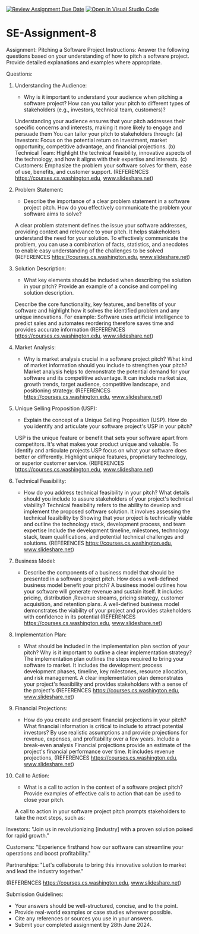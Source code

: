 [![Review Assignment Due Date](https://classroom.github.com/assets/deadline-readme-button-22041afd0340ce965d47ae6ef1cefeee28c7c493a6346c4f15d667ab976d596c.svg)](https://classroom.github.com/a/4bgukiqw)
[![Open in Visual Studio Code](https://classroom.github.com/assets/open-in-vscode-2e0aaae1b6195c2367325f4f02e2d04e9abb55f0b24a779b69b11b9e10269abc.svg)](https://classroom.github.com/online_ide?assignment_repo_id=15340931&assignment_repo_type=AssignmentRepo)
# SE-Assignment-8
 Assignment: Pitching a Software Project
 Instructions:
Answer the following questions based on your understanding of how to pitch a software project. Provide detailed explanations and examples where appropriate.

 Questions:

1. Understanding the Audience:
   - Why is it important to understand your audience when pitching a software project? How can you tailor your pitch to different types of stakeholders (e.g., investors, technical team, customers)?

   Understanding your audience ensures that your pitch addresses their specific concerns and interests, making it more likely to engage and persuade them
   You can tailor your pitch to stakeholders through:
  (a) Investors: Focus on the potential return on investment, market opportunity, competitive advantage, and financial projections.
  (b) Technical Team: Highlight the technical feasibility, innovative aspects of the technology, and how it aligns with their expertise and interests.
  (c) Customers: Emphasize the problem your software solves for them, ease of use, benefits, and customer support.
  (REFERENCES https://courses.cs.washington.edu, www.slideshare.net)


2. Problem Statement:
   - Describe the importance of a clear problem statement in a software project pitch. How do you effectively communicate the problem your software aims to solve?

   A clear problem statement defines the issue your software addresses, providing context and relevance to your pitch. It helps stakeholders understand the need for your solution.
   To effectively communicate the problem, you can use a combination of facts, statistics, and anecdotes to enable easy understanding of the challenges to be solved
   (REFERENCES https://courses.cs.washington.edu, www.slideshare.net)


3. Solution Description:
   - What key elements should be included when describing the solution in your pitch? Provide an example of a concise and compelling solution description.

   Describe the core functionality, key features, and benefits of your software and highlight how it solves the identified problem and any unique innovations.
   For example: Software uses artificial intelligence to predict sales and automates reordering therefore saves time and provides accurate information
   (REFERENCES https://courses.cs.washington.edu, www.slideshare.net)


4. Market Analysis:
   - Why is market analysis crucial in a software project pitch? What kind of market information should you include to strengthen your pitch?
   Market analysis helps to demonstrate the potential demand for your software and its competitive advantage. It can include market size, growth trends, target audience, competitive landscape, and positioning strategy.
   (REFERENCES https://courses.cs.washington.edu, www.slideshare.net)


5. Unique Selling Proposition (USP):
   - Explain the concept of a Unique Selling Proposition (USP). How do you identify and articulate your software project's USP in your pitch?

    USP is the unique feature or benefit that sets your software apart from competitors. It's what makes your product unique and valuable.
    To identify and articulate projects USP focus on what your software does better or differently. Highlight unique features, proprietary technology, or superior customer service.
    (REFERENCES https://courses.cs.washington.edu, www.slideshare.net)


6. Technical Feasibility:
   - How do you address technical feasibility in your pitch? What details should you include to assure stakeholders of your project's technical viability?
   Technical feasibility refers to the ability to develop and implement the proposed software solution. It involves assessing the technical feasibility by Showing that your project is technically viable and outline the technology stack, development process, and team expertise
    Include the development timeline, milestones, technology stack, team qualifications, and potential technical challenges and solutions.
    (REFERENCES https://courses.cs.washington.edu, www.slideshare.net)


7. Business Model:
   - Describe the components of a business model that should be presented in a software project pitch. How does a well-defined business model benefit your pitch?
   A business model outlines how your software will generate revenue and sustain itself. It includes pricing, distribution ,Revenue streams, pricing strategy, customer acquisition, and retention plans.
   A well-defined business model demonstrates the viability of your project and provides stakeholders with confidence in its potential
   (REFERENCES https://courses.cs.washington.edu, www.slideshare.net)


8. Implementation Plan:
   - What should be included in the implementation plan section of your pitch? Why is it important to outline a clear implementation strategy?
   The implementation plan outlines the steps required to bring your software to market. It includes the development process development phases, timeline, key milestones, resource allocation, and risk management.
   A clear implementation plan demonstrates your project's feasibility and provides stakeholders with a sense of the project's
   (REFERENCES https://courses.cs.washington.edu, www.slideshare.net)


9. Financial Projections:
   - How do you create and present financial projections in your pitch? What financial information is critical to include to attract potential investors?
   By  use realistic assumptions and provide projections for revenue, expenses, and profitability over a few years. Include a break-even analysis
   Financial projections provide an estimate of the project's financial performance over time. It includes revenue projections,
   (REFERENCES https://courses.cs.washington.edu, www.slideshare.net)


10. Call to Action:
    - What is a call to action in the context of a software project pitch? Provide examples of effective calls to action that can be used to close your pitch.

    A call to action in your software project pitch prompts stakeholders to take the next steps, such as:

Investors: "Join us in revolutionizing [industry] with a proven solution poised for rapid growth."

Customers: "Experience firsthand how our software can streamline your operations and boost profitability."

Partnerships: "Let's collaborate to bring this innovative solution to market and lead the industry together."

(REFERENCES https://courses.cs.washington.edu, www.slideshare.net)

 Submission Guidelines:
- Your answers should be well-structured, concise, and to the point.
- Provide real-world examples or case studies wherever possible.
- Cite any references or sources you use in your answers.
- Submit your completed assignment by 28th June 2024.


